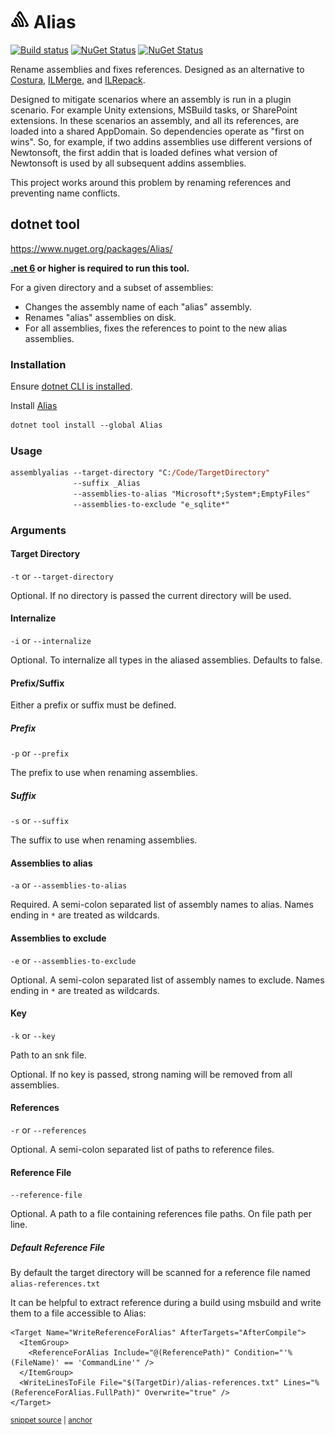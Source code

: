 # <img src='/src/icon.png' height='30px'> Alias

[![Build status](https://ci.appveyor.com/api/projects/status/s3agb6fiax7pgwls/branch/main?svg=true)](https://ci.appveyor.com/project/SimonCropp/dotnet-assembly-alias)
[![NuGet Status](https://img.shields.io/nuget/v/Alias.svg?label=Alias%20nuget)](https://www.nuget.org/packages/Alias/)
[![NuGet Status](https://img.shields.io/nuget/v/Alias.Lib.svg?label=Alias.Lib%20nuget)](https://www.nuget.org/packages/Alias.Lib/)

Rename assemblies and fixes references. Designed as an alternative to [Costura](https://github.com/Fody/Costura), [ILMerge](https://github.com/dotnet/ILMerge), and [ILRepack](https://github.com/gluck/il-repack).

Designed to mitigate scenarios where an assembly is run in a plugin scenario. For example Unity extensions, MSBuild tasks, or SharePoint extensions. In these scenarios an assembly, and all its references, are loaded into a shared AppDomain. So dependencies operate as "first on wins". So, for example, if two addins assemblies use different versions of Newtonsoft, the first addin that is loaded defines what version of Newtonsoft is used by all subsequent addins assemblies.

This project works around this problem by renaming references and preventing name conflicts.


## dotnet tool

https://www.nuget.org/packages/Alias/

**[.net 6](https://dotnet.microsoft.com/download/dotnet/6.0) or higher is required to run this tool.**

For a given directory and a subset of assemblies:

 * Changes the assembly name of each "alias" assembly.
 * Renames "alias" assemblies on disk.
 * For all assemblies, fixes the references to point to the new alias assemblies.


### Installation

Ensure [dotnet CLI is installed](https://docs.microsoft.com/en-us/dotnet/core/tools/).

Install [Alias](https://nuget.org/packages/Alias/)

```ps
dotnet tool install --global Alias
```


### Usage

```ps
assemblyalias --target-directory "C:/Code/TargetDirectory"
              --suffix _Alias
              --assemblies-to-alias "Microsoft*;System*;EmptyFiles"
              --assemblies-to-exclude "e_sqlite*"
```


### Arguments


#### Target Directory

`-t` or `--target-directory`

Optional. If no directory is passed the current directory will be used.


#### Internalize

`-i` or `--internalize`

Optional. To internalize all types in the aliased assemblies. Defaults to false.


#### Prefix/Suffix

Either a prefix or suffix must be defined.


##### Prefix

`-p` or `--prefix`

The prefix to use when renaming assemblies.


##### Suffix

`-s` or `--suffix`

The suffix to use when renaming assemblies.


#### Assemblies to alias

`-a` or `--assemblies-to-alias`

Required. A semi-colon separated list of assembly names to alias. Names ending in `*` are treated as wildcards.


#### Assemblies to exclude

`-e` or `--assemblies-to-exclude`

Optional. A semi-colon separated list of assembly names to exclude. Names ending in `*` are treated as wildcards.


#### Key

`-k` or `--key`

Path to an snk file.

Optional. If no key is passed, strong naming will be removed from all assemblies.


#### References

`-r` or `--references`

Optional. A semi-colon separated list of paths to reference files.


#### Reference File

`--reference-file`

Optional. A path to a file containing references file paths. On file path per line.


##### Default Reference File

By default the target directory will be scanned for a reference file named `alias-references.txt`

It can be helpful to extract reference during a build using msbuild and write them to a file accessible to Alias:

<!-- snippet: WriteReferenceForAlias -->
<a id='snippet-writereferenceforalias'></a>
```csproj
<Target Name="WriteReferenceForAlias" AfterTargets="AfterCompile">
  <ItemGroup>
    <ReferenceForAlias Include="@(ReferencePath)" Condition="'%(FileName)' == 'CommandLine'" />
  </ItemGroup>
  <WriteLinesToFile File="$(TargetDir)/alias-references.txt" Lines="%(ReferenceForAlias.FullPath)" Overwrite="true" />
</Target>
```
<sup><a href='/src/SampleApp/SampleApp.csproj#L19-L26' title='Snippet source file'>snippet source</a> | <a href='#snippet-writereferenceforalias' title='Start of snippet'>anchor</a></sup>
<!-- endSnippet -->

